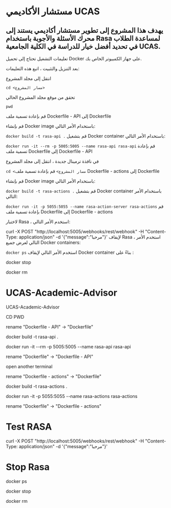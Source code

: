 # مستشار الأكاديمي UCAS
## يهدف هذا المشروع إلى تطوير مستشار أكاديمي يستند إلى محرك الأسئلة والأجوبة باستخدام Rasa لمساعدة الطلاب في تحديد أفضل خيار للدراسة في الكلية الجامعية UCAS.

تعليمات التشغيل
تحتاج إلى تحميل Docker على جهاز الكمبيوتر الخاص بك.

بعد التنزيل والتثبيت ، اتبع هذه التعليمات:

انتقل إلى مجلد المشروع



`cd <مسار المشروع>`


تحقق من موقع مجلد المشروع الحالي



```pwd```


قم بإعادة تسمية ملف Dockerfile - API إلى Dockerfile

قم بإنشاء Docker image باستخدام الأمر التالي:


```docker build -t rasa-api .```
قم بتشغيل Docker container باستخدام الأمر التالي:


```docker run -it --rm -p 5005:5005 --name rasa-api rasa-api```
قم بإعادة تسمية ملف Dockerfile إلى Dockerfile - API

في نافذة ترمينال جديدة ، انتقل إلى مجلد المشروع



```cd <مسار المشروع>```
قم بإعادة تسمية ملف Dockerfile - actions إلى Dockerfile

قم بإنشاء Docker image باستخدام الأمر التالي:


```docker build -t rasa-actions .```
قم بتشغيل Docker container باستخدام الأمر التالي:


```docker run -it -p 5055:5055 --name rasa-action-server rasa-actions```
قم بإعادة تسمية ملف Dockerfile إلى Dockerfile - actions

لاختبار Rasa ، استخدم الأمر التالي:


curl -X POST "http://localhost:5005/webhooks/rest/webhook" -H "Content-Type: application/json" -d '{"message":"مرحبا"}'
لإيقاف Rasa ، استخدم الأمر التالي لعرض جميع Docker containers:

```docker ps```
استخدم الأمر التالي لإيقاف Docker container بناءً على <container-id>:


docker stop <container-id>

docker rm <container-id>


# UCAS-Academic-Advisor
UCAS-Academic-Advisor

CD PWD

rename "Dockerfile - API" -> "Dockerfile"

docker build -t rasa-api .

docker run -it --rm -p 5005:5005 --name rasa-api rasa-api

rename "Dockerfile" -> "Dockerfile - API"




open another terminal

rename "Dockerfile - actions" -> "Dockerfile"

docker build -t rasa-actions .

docker run -it -p 5055:5055 --name rasa-actions rasa-actions

rename "Dockerfile" -> "Dockerfile - actions"


# Test RASA
curl -X POST "http://localhost:5005/webhooks/rest/webhook" -H "Content-Type: application/json" -d '{"message":"مرحبا"}'


# Stop Rasa
docker ps

docker stop <container-id>

docker rm <container-id>
